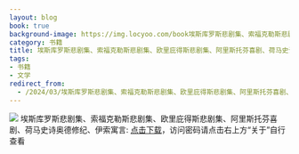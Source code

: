```yaml
---
layout: blog
book: true
background-image: https://img.locyoo.com/book埃斯库罗斯悲剧集、索福克勒斯悲剧集、欧里庇得斯悲剧集、阿里斯托芬喜剧、荷马史诗奥德修纪、伊索寓言.jpg
category: 书籍
title: 埃斯库罗斯悲剧集、索福克勒斯悲剧集、欧里庇得斯悲剧集、阿里斯托芬喜剧、荷马史诗奥德修纪、伊索寓言
tags:
- 书籍
- 文学
redirect_from:
  - /2024/03/埃斯库罗斯悲剧集、索福克勒斯悲剧集、欧里庇得斯悲剧集、阿里斯托芬喜剧、荷马史诗奥德修纪、伊索寓言/
---
```

![](https://img.locyoo.com/book埃斯库罗斯悲剧集、索福克勒斯悲剧集、欧里庇得斯悲剧集、阿里斯托芬喜剧、荷马史诗奥德修纪、伊索寓言.jpg)
埃斯库罗斯悲剧集、索福克勒斯悲剧集、欧里庇得斯悲剧集、阿里斯托芬喜剧、荷马史诗奥德修纪、伊索寓言: <a name = "ref1" href="https://url18.ctfile.com/f/50983618-1363198928-583f6c?p=3619">点击下载</a>，访问密码请点击右上方“关于”自行查看